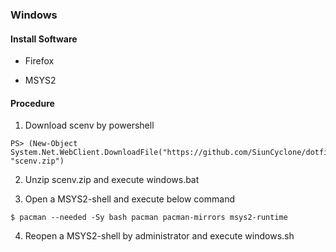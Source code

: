 ### Windows

#### Install Software

* Firefox

* MSYS2

#### Procedure

1. Download scenv by powershell

  ```
PS> (New-Object System.Net.WebClient.DownloadFile("https://github.com/SiunCyclone/dotfiles/archive/master.zip", "scenv.zip")
  ```

2. Unzip scenv.zip and execute windows.bat

3. Open a MSYS2-shell and execute below command

  ```
$ pacman --needed -Sy bash pacman pacman-mirrors msys2-runtime
  ```

4. Reopen a MSYS2-shell by administrator and execute windows.sh

